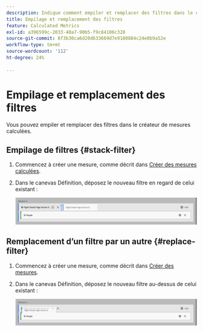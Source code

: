 ```yaml
---
description: Indique comment empiler et remplacer des filtres dans le créateur de mesures calculées.
title: Empilage et remplacement des filtres
feature: Calculated Metrics
exl-id: a396599c-2033-40a7-90b5-f9c84106c328
source-git-commit: 8f3b30ca6d20d633669d7e9180884c24e0b9a52e
workflow-type: tm+mt
source-wordcount: '112'
ht-degree: 24%

---
```


# Empilage et remplacement des filtres

Vous pouvez empiler et remplacer des filtres dans le créateur de mesures calculées.

## Empilage de filtres {#stack-filter}

1. Commencez à créer une mesure, comme décrit dans [Créer des mesures calculées](/help/components/calc-metrics/cm-workflow/cm-build-metrics.md).

1. Dans le canevas Définition, déposez le nouveau filtre en regard de celui existant :

   ![Canevas de définition présentant la mesure Visiteurs E.U. abandonnée en regard de la mesure Visiteurs internationaux existante.](assets/segment-stack.png)

## Remplacement dʼun filtre par un autre {#replace-filter}

1. Commencez à créer une mesure, comme décrit dans [Créer des mesures](/help/components/calc-metrics/cm-workflow/cm-build-metrics.md).

1. Dans le canevas Définition, déposez le nouveau filtre au-dessus de celui existant :

   ![Canevas de définition montrant les visiteurs E.U. déposés au-dessus de la mesure Visiteurs internationaux.](assets/segment-replace.png)
